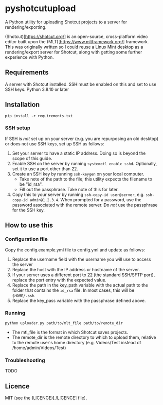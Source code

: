 # pyshotcutupload
A Python utility for uploading Shotcut projects to a server for rendering/exporting. 

(Shotcut)[https://shotcut.org/] is an open-source, cross-platform video editor built upon the (MLT)[https://www.mltframework.org/] framework. This was originally written so I could reuse a Linux Mint desktop as a rendering/export server for Shotcut, along with getting some further experience with Python.

## Requirements
A server with Shotcut installed. SSH must be enabled on this and set to use SSH keys.
Python 3.8.10 or later

## Installation
`pip install -r requirements.txt`

### SSH setup
If SSH is _not_ set up on your server (e.g. you are repurposing an old desktop) or does not use SSH keys, set up SSH as follows:
1. Set your server to have a static IP address. Doing so is beyond the scope of this guide.
2. Enable SSH on the server by running `systemctl enable sshd`. Optionally, set it to use a port other than 22.
3. Create an SSH key by running `ssh-keygen` on your local computer. 
	- Take note of the path to the file; this utility expects the filename to be "id_rsa".
	- Fill out the passphrase. Take note of this for later.
4. Copy this to your server by running `ssh-copy-id user@server`, e.g. `ssh-copy-id admin@1.2.3.4`. When prompted for a password, use the password associated with the remote server. Do *not* use the passphrase for the SSH key.

## How to use this

### Configuration file
Copy the config.example.yml file to config.yml and update as follows:
1. Replace the username field with the username you will use to access the server
2. Replace the host with the IP address or hostname of the server.
3. If your server uses a different port to 22 (the standard SSH/SFTP port), replace the port entry with the expected value.
4. Replace the path in the key_path variable with the actual path to the folder that contains the `id_rsa` file. In most cases, this will be `$HOME/.ssh`.
5. Replace the key_pass variable with the passphrase defined above.

### Running
`python uploader.py path/to/mlt_file path/to/remote_dir`
- The mtl_file is the format in which Shotcut saves projects.
- The remote_dir is the remote directory to which to upload them, relative to the remote user's home directory (e.g. Videos/Test instead of /home/admin/Videos/Test)

### Troubleshooting
TODO

## Licence
MIT (see the (LICENCE)[./LICENCE] file).